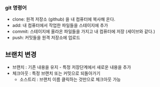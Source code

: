 
### git 명령어

- clone: 원격 저장소 (github) 을 내 컴퓨터에 복사해 온다.
- add: 내 컴퓨터에서 작업한 파일들을 스테이지에 추가
- commit: 스테이지에 올라온 파일들을 가지고 내 컴퓨터에 저장 (세이브와 같다.)
- push: 커밋들을 원격 저장소에 업로드


## 브랜치 변경

- 브랜치 : 기존 내용을 유지 - 특정 저장단계에서 새로운 내용을 추가
- 체크아웃 : 특정 브랜치 또는 커밋으로 되돌아가기
  - 소스트리 : 브랜치 이름 클릭하는 것만으로 체크아웃 가능